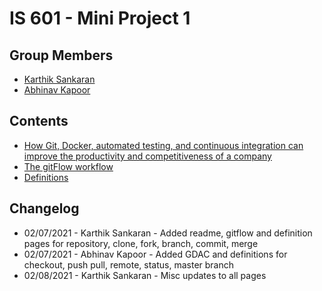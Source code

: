 # IS 601 - Mini Project 1

## Group Members

* [Karthik Sankaran](https://github.com/karthik892)
* [Abhinav Kapoor](https://github.com/Abhinavk574)

## Contents

* [How Git, Docker, automated testing, and continuous integration can improve the productivity and competitiveness of a company](/GDAC.md)
* [The gitFlow workflow](/gitFlow.md)
* [Definitions](/definitions/README.md)

## Changelog

* 02/07/2021 - Karthik Sankaran - Added readme, gitflow and definition pages for repository, clone, fork, branch, commit, merge
* 02/07/2021 - Abhinav Kapoor - Added GDAC and definitions for checkout, push pull, remote, status, master branch
* 02/08/2021 - Karthik Sankaran - Misc updates to all pages
